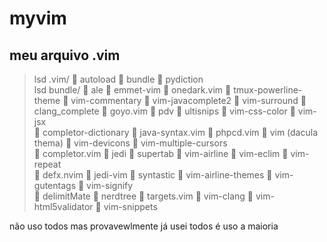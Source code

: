 # myvim
## meu arquivo .vim
>lsd .vim/
  autoload    bundle    pydiction  
> lsd bundle/
  ale                     emmet-vim          onedark.vim    tmux-powerline-theme    vim-commentary        vim-javacomplete2       vim-surround
  clang_complete          goyo.vim           pdv            ultisnips               vim-css-color         vim-jsx               
  completor-dictionary    java-syntax.vim    phpcd.vim      vim (dacula thema)      vim-devicons          vim-multiple-cursors  
  completor.vim           jedi               supertab       vim-airline             vim-eclim             vim-repeat            
  defx.nvim               jedi-vim           syntastic      vim-airline-themes      vim-gutentags         vim-signify           
  delimitMate             nerdtree           targets.vim    vim-clang               vim-html5validator    vim-snippets  

não uso todos mas provavewlmente já usei todos é uso a maioria

